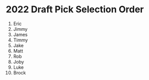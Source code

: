 # 2022 Draft Pick Selection Order
1. Eric
2. Jimmy
3. James
4. Timmy
5. Jake
6. Matt
7. Rob
8. Joby
9. Luke
10. Brock
